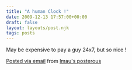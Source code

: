 ```yaml
---
title: "A human Clock !"
date: 2009-12-13 17:57:00+00:00
draft: false
layout: layouts/post.njk
tags: posts
---
```


May be expensive to pay a guy 24x7, but so nice !

  


[Posted via email](http://posterous.com)  from [lmau's posterous](http://lmau.posterous.com/a-human-clock)
